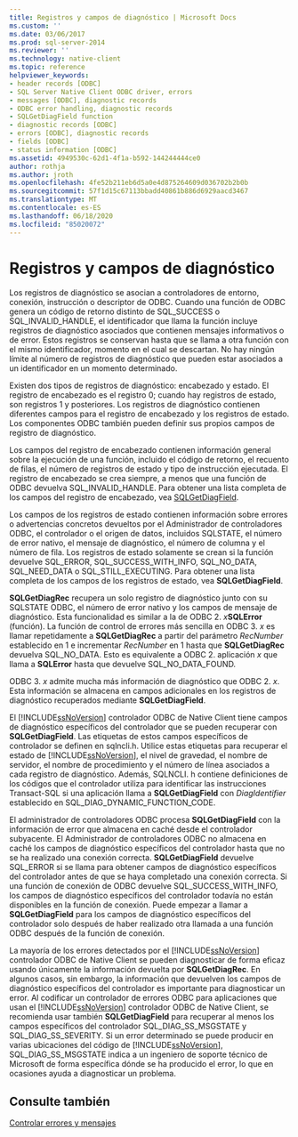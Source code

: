 ```yaml
---
title: Registros y campos de diagnóstico | Microsoft Docs
ms.custom: ''
ms.date: 03/06/2017
ms.prod: sql-server-2014
ms.reviewer: ''
ms.technology: native-client
ms.topic: reference
helpviewer_keywords:
- header records [ODBC]
- SQL Server Native Client ODBC driver, errors
- messages [ODBC], diagnostic records
- ODBC error handling, diagnostic records
- SQLGetDiagField function
- diagnostic records [ODBC]
- errors [ODBC], diagnostic records
- fields [ODBC]
- status information [ODBC]
ms.assetid: 4949530c-62d1-4f1a-b592-144244444ce0
author: rothja
ms.author: jroth
ms.openlocfilehash: 4fe52b211eb6d5a0e4d875264609d036702b2b0b
ms.sourcegitcommit: 57f1d15c67113bbadd40861b886d6929aacd3467
ms.translationtype: MT
ms.contentlocale: es-ES
ms.lasthandoff: 06/18/2020
ms.locfileid: "85020072"
---
```

# <a name="diagnostic-records-and-fields"></a>Registros y campos de diagnóstico
  Los registros de diagnóstico se asocian a controladores de entorno, conexión, instrucción o descriptor de ODBC. Cuando una función de ODBC genera un código de retorno distinto de SQL_SUCCESS o SQL_INVALID_HANDLE, el identificador que llama la función incluye registros de diagnóstico asociados que contienen mensajes informativos o de error. Estos registros se conservan hasta que se llama a otra función con el mismo identificador, momento en el cual se descartan. No hay ningún límite al número de registros de diagnóstico que pueden estar asociados a un identificador en un momento determinado.  
  
 Existen dos tipos de registros de diagnóstico: encabezado y estado. El registro de encabezado es el registro 0; cuando hay registros de estado, son registros 1 y posteriores. Los registros de diagnóstico contienen diferentes campos para el registro de encabezado y los registros de estado. Los componentes ODBC también pueden definir sus propios campos de registro de diagnóstico.  
  
 Los campos del registro de encabezado contienen información general sobre la ejecución de una función, incluido el código de retorno, el recuento de filas, el número de registros de estado y tipo de instrucción ejecutada. El registro de encabezado se crea siempre, a menos que una función de ODBC devuelva SQL_INVALID_HANDLE. Para obtener una lista completa de los campos del registro de encabezado, vea [SQLGetDiagField](../native-client-odbc-api/sqlgetdiagfield.md).  
  
 Los campos de los registros de estado contienen información sobre errores o advertencias concretos devueltos por el Administrador de controladores ODBC, el controlador o el origen de datos, incluidos SQLSTATE, el número de error nativo, el mensaje de diagnóstico, el número de columna y el número de fila. Los registros de estado solamente se crean si la función devuelve SQL_ERROR, SQL_SUCCESS_WITH_INFO, SQL_NO_DATA, SQL_NEED_DATA o SQL_STILL_EXECUTING. Para obtener una lista completa de los campos de los registros de estado, vea **SQLGetDiagField**.  
  
 **SQLGetDiagRec** recupera un solo registro de diagnóstico junto con su SQLSTATE ODBC, el número de error nativo y los campos de mensaje de diagnóstico. Esta funcionalidad es similar a la de ODBC 2. _x_**SQLError** (función). La función de control de errores más sencilla en ODBC 3. *x* es llamar repetidamente a **SQLGetDiagRec** a partir del parámetro *RecNumber* establecido en 1 e incrementar *RecNumber* en 1 hasta que **SQLGetDiagRec** devuelva SQL_NO_DATA. Esto es equivalente a ODBC 2. aplicación *x* que llama a **SQLError** hasta que devuelve SQL_NO_DATA_FOUND.  
  
 ODBC 3. *x* admite mucha más información de diagnóstico que ODBC 2. *x*. Esta información se almacena en campos adicionales en los registros de diagnóstico recuperados mediante **SQLGetDiagField**.  
  
 El [!INCLUDE[ssNoVersion](../../includes/ssnoversion-md.md)] controlador ODBC de Native Client tiene campos de diagnóstico específicos del controlador que se pueden recuperar con **SQLGetDiagField**. Las etiquetas de estos campos específicos de controlador se definen en sqlncli.h. Utilice estas etiquetas para recuperar el estado de [!INCLUDE[ssNoVersion](../../includes/ssnoversion-md.md)], el nivel de gravedad, el nombre de servidor, el nombre de procedimiento y el número de línea asociados a cada registro de diagnóstico. Además, SQLNCLI. h contiene definiciones de los códigos que el controlador utiliza para identificar las instrucciones Transact-SQL si una aplicación llama a **SQLGetDiagField** con *DiagIdentifier* establecido en SQL_DIAG_DYNAMIC_FUNCTION_CODE.  
  
 El administrador de controladores ODBC procesa **SQLGetDiagField** con la información de error que almacena en caché desde el controlador subyacente. El Administrador de controladores ODBC no almacena en caché los campos de diagnóstico específicos del controlador hasta que no se ha realizado una conexión correcta. **SQLGetDiagField** devuelve SQL_ERROR si se llama para obtener campos de diagnóstico específicos del controlador antes de que se haya completado una conexión correcta. Si una función de conexión de ODBC devuelve SQL_SUCCESS_WITH_INFO, los campos de diagnóstico específicos del controlador todavía no están disponibles en la función de conexión. Puede empezar a llamar a **SQLGetDiagField** para los campos de diagnóstico específicos del controlador solo después de haber realizado otra llamada a una función ODBC después de la función de conexión.  
  
 La mayoría de los errores detectados por el [!INCLUDE[ssNoVersion](../../includes/ssnoversion-md.md)] controlador ODBC de Native Client se pueden diagnosticar de forma eficaz usando únicamente la información devuelta por **SQLGetDiagRec**. En algunos casos, sin embargo, la información que devuelven los campos de diagnóstico específicos del controlador es importante para diagnosticar un error. Al codificar un controlador de errores ODBC para aplicaciones que usan el [!INCLUDE[ssNoVersion](../../includes/ssnoversion-md.md)] controlador ODBC de Native Client, se recomienda usar también **SQLGetDiagField** para recuperar al menos los campos específicos del controlador SQL_DIAG_SS_MSGSTATE y SQL_DIAG_SS_SEVERITY. Si un error determinado se puede producir en varias ubicaciones del código de [!INCLUDE[ssNoVersion](../../includes/ssnoversion-md.md)], SQL_DIAG_SS_MSGSTATE indica a un ingeniero de soporte técnico de Microsoft de forma específica dónde se ha producido el error, lo que en ocasiones ayuda a diagnosticar un problema.  
  
## <a name="see-also"></a>Consulte también  
 [Controlar errores y mensajes](handling-errors-and-messages.md)  
  
  
